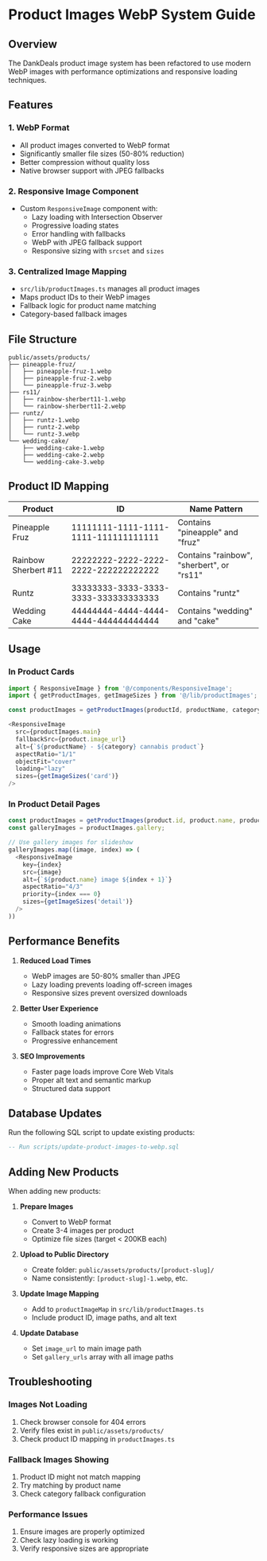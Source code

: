 # Product Images WebP System Guide

## Overview

The DankDeals product image system has been refactored to use modern WebP images with performance optimizations and responsive loading techniques.

## Features

### 1. **WebP Format**
- All product images converted to WebP format
- Significantly smaller file sizes (50-80% reduction)
- Better compression without quality loss
- Native browser support with JPEG fallbacks

### 2. **Responsive Image Component**
- Custom `ResponsiveImage` component with:
  - Lazy loading with Intersection Observer
  - Progressive loading states
  - Error handling with fallbacks
  - WebP with JPEG fallback support
  - Responsive sizing with `srcset` and `sizes`

### 3. **Centralized Image Mapping**
- `src/lib/productImages.ts` manages all product images
- Maps product IDs to their WebP images
- Fallback logic for product name matching
- Category-based fallback images

## File Structure

```
public/assets/products/
├── pineapple-fruz/
│   ├── pineapple-fruz-1.webp
│   ├── pineapple-fruz-2.webp
│   └── pineapple-fruz-3.webp
├── rs11/
│   ├── rainbow-sherbert11-1.webp
│   └── rainbow-sherbert11-2.webp
├── runtz/
│   ├── runtz-1.webp
│   ├── runtz-2.webp
│   └── runtz-3.webp
└── wedding-cake/
    ├── wedding-cake-1.webp
    ├── wedding-cake-2.webp
    └── wedding-cake-3.webp
```

## Product ID Mapping

| Product | ID | Name Pattern |
|---------|-----|--------------|
| Pineapple Fruz | 11111111-1111-1111-1111-111111111111 | Contains "pineapple" and "fruz" |
| Rainbow Sherbert #11 | 22222222-2222-2222-2222-222222222222 | Contains "rainbow", "sherbert", or "rs11" |
| Runtz | 33333333-3333-3333-3333-333333333333 | Contains "runtz" |
| Wedding Cake | 44444444-4444-4444-4444-444444444444 | Contains "wedding" and "cake" |

## Usage

### In Product Cards
```typescript
import { ResponsiveImage } from '@/components/ResponsiveImage';
import { getProductImages, getImageSizes } from '@/lib/productImages';

const productImages = getProductImages(productId, productName, category);

<ResponsiveImage
  src={productImages.main}
  fallbackSrc={product.image_url}
  alt={`${productName} - ${category} cannabis product`}
  aspectRatio="1/1"
  objectFit="cover"
  loading="lazy"
  sizes={getImageSizes('card')}
/>
```

### In Product Detail Pages
```typescript
const productImages = getProductImages(product.id, product.name, product.category);
const galleryImages = productImages.gallery;

// Use gallery images for slideshow
galleryImages.map((image, index) => (
  <ResponsiveImage
    key={index}
    src={image}
    alt={`${product.name} image ${index + 1}`}
    aspectRatio="4/3"
    priority={index === 0}
    sizes={getImageSizes('detail')}
  />
))
```

## Performance Benefits

1. **Reduced Load Times**
   - WebP images are 50-80% smaller than JPEG
   - Lazy loading prevents loading off-screen images
   - Responsive sizes prevent oversized downloads

2. **Better User Experience**
   - Smooth loading animations
   - Fallback states for errors
   - Progressive enhancement

3. **SEO Improvements**
   - Faster page loads improve Core Web Vitals
   - Proper alt text and semantic markup
   - Structured data support

## Database Updates

Run the following SQL script to update existing products:
```sql
-- Run scripts/update-product-images-to-webp.sql
```

## Adding New Products

When adding new products:

1. **Prepare Images**
   - Convert to WebP format
   - Create 3-4 images per product
   - Optimize file sizes (target < 200KB each)

2. **Upload to Public Directory**
   - Create folder: `public/assets/products/[product-slug]/`
   - Name consistently: `[product-slug]-1.webp`, etc.

3. **Update Image Mapping**
   - Add to `productImageMap` in `src/lib/productImages.ts`
   - Include product ID, image paths, and alt text

4. **Update Database**
   - Set `image_url` to main image path
   - Set `gallery_urls` array with all image paths

## Troubleshooting

### Images Not Loading
1. Check browser console for 404 errors
2. Verify files exist in `public/assets/products/`
3. Check product ID mapping in `productImages.ts`

### Fallback Images Showing
1. Product ID might not match mapping
2. Try matching by product name
3. Check category fallback configuration

### Performance Issues
1. Ensure images are properly optimized
2. Check lazy loading is working
3. Verify responsive sizes are appropriate 